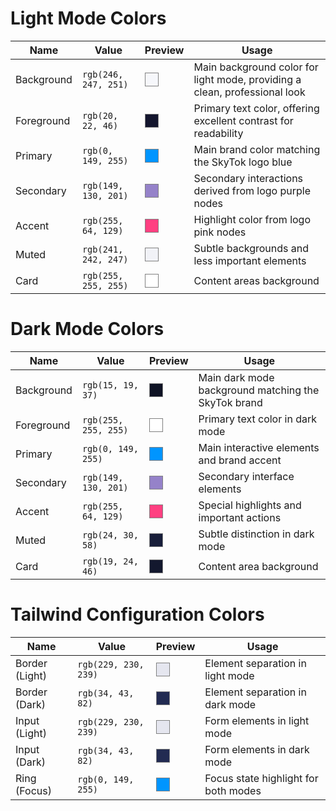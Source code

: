 # Light Mode Colors

| Name | Value | Preview | Usage |
|------|-------|---------|-------|
| Background | `rgb(246, 247, 251)` | <div style="width: 20px; height: 20px; background-color: rgb(246, 247, 251); display: inline-block; vertical-align: middle; border: 1px solid gray;"></div> | Main background color for light mode, providing a clean, professional look |
| Foreground | `rgb(20, 22, 46)` | <div style="width: 20px; height: 20px; background-color: rgb(20, 22, 46); display: inline-block; vertical-align: middle; border: 1px solid gray;"></div> | Primary text color, offering excellent contrast for readability |
| Primary | `rgb(0, 149, 255)` | <div style="width: 20px; height: 20px; background-color: rgb(0, 149, 255); display: inline-block; vertical-align: middle; border: 1px solid gray;"></div> | Main brand color matching the SkyTok logo blue |
| Secondary | `rgb(149, 130, 201)` | <div style="width: 20px; height: 20px; background-color: rgb(149, 130, 201); display: inline-block; vertical-align: middle; border: 1px solid gray;"></div> | Secondary interactions derived from logo purple nodes |
| Accent | `rgb(255, 64, 129)` | <div style="width: 20px; height: 20px; background-color: rgb(255, 64, 129); display: inline-block; vertical-align: middle; border: 1px solid gray;"></div> | Highlight color from logo pink nodes |
| Muted | `rgb(241, 242, 247)` | <div style="width: 20px; height: 20px; background-color: rgb(241, 242, 247); display: inline-block; vertical-align: middle; border: 1px solid gray;"></div> | Subtle backgrounds and less important elements |
| Card | `rgb(255, 255, 255)` | <div style="width: 20px; height: 20px; background-color: rgb(255, 255, 255); display: inline-block; vertical-align: middle; border: 1px solid gray;"></div> | Content areas background |

# Dark Mode Colors

| Name | Value | Preview | Usage |
|------|-------|---------|-------|
| Background | `rgb(15, 19, 37)` | <div style="width: 20px; height: 20px; background-color: rgb(15, 19, 37); display: inline-block; vertical-align: middle; border: 1px solid gray;"></div> | Main dark mode background matching the SkyTok brand |
| Foreground | `rgb(255, 255, 255)` | <div style="width: 20px; height: 20px; background-color: rgb(255, 255, 255); display: inline-block; vertical-align: middle; border: 1px solid gray;"></div> | Primary text color in dark mode |
| Primary | `rgb(0, 149, 255)` | <div style="width: 20px; height: 20px; background-color: rgb(0, 149, 255); display: inline-block; vertical-align: middle; border: 1px solid gray;"></div> | Main interactive elements and brand accent |
| Secondary | `rgb(149, 130, 201)` | <div style="width: 20px; height: 20px; background-color: rgb(149, 130, 201); display: inline-block; vertical-align: middle; border: 1px solid gray;"></div> | Secondary interface elements |
| Accent | `rgb(255, 64, 129)` | <div style="width: 20px; height: 20px; background-color: rgb(255, 64, 129); display: inline-block; vertical-align: middle; border: 1px solid gray;"></div> | Special highlights and important actions |
| Muted | `rgb(24, 30, 58)` | <div style="width: 20px; height: 20px; background-color: rgb(24, 30, 58); display: inline-block; vertical-align: middle; border: 1px solid gray;"></div> | Subtle distinction in dark mode |
| Card | `rgb(19, 24, 46)` | <div style="width: 20px; height: 20px; background-color: rgb(19, 24, 46); display: inline-block; vertical-align: middle; border: 1px solid gray;"></div> | Content area background |

# Tailwind Configuration Colors

| Name | Value | Preview | Usage |
|------|-------|---------|-------|
| Border (Light) | `rgb(229, 230, 239)` | <div style="width: 20px; height: 20px; background-color: rgb(229, 230, 239); display: inline-block; vertical-align: middle; border: 1px solid gray;"></div> | Element separation in light mode |
| Border (Dark) | `rgb(34, 43, 82)` | <div style="width: 20px; height: 20px; background-color: rgb(34, 43, 82); display: inline-block; vertical-align: middle; border: 1px solid gray;"></div> | Element separation in dark mode |
| Input (Light) | `rgb(229, 230, 239)` | <div style="width: 20px; height: 20px; background-color: rgb(229, 230, 239); display: inline-block; vertical-align: middle; border: 1px solid gray;"></div> | Form elements in light mode |
| Input (Dark) | `rgb(34, 43, 82)` | <div style="width: 20px; height: 20px; background-color: rgb(34, 43, 82); display: inline-block; vertical-align: middle; border: 1px solid gray;"></div> | Form elements in dark mode |
| Ring (Focus) | `rgb(0, 149, 255)` | <div style="width: 20px; height: 20px; background-color: rgb(0, 149, 255); display: inline-block; vertical-align: middle; border: 1px solid gray;"></div> | Focus state highlight for both modes |